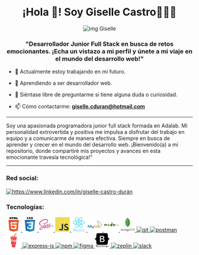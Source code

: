 <h1 align="center">¡Hola 👋! Soy Giselle Castro👩🏻‍💻</h1>
<p align="center">
<img src="https://github.com/Giselle-97/Giselle-97/assets/131615505/d62de86c-1d45-41e5-9be6-f4128d0769f5" alt="img Giselle" width="450" height="300"/>
</p>


<h3 align="center">"Desarrollador Junior Full Stack en busca de retos emocionantes. ¡Echa un vistazo a mi perfil y únete a mi viaje en el mundo del desarrollo web!"</h3>  



* 📌 Actualmente estoy trabajando en mi futuro.

* 🌱 Aprendiendo a ser desarrollador web.
  
* 💬 Siéntase libre de preguntarme si tiene alguna duda o curiosidad.
  
* 📫 Cómo contactarme: **giselle.cduran@hotmail.com**

---------

<p>Soy una apasionada programadora junior full stack formada en Adalab. Mi personalidad extrovertida y positiva me impulsa a disfrutar del trabajo en equipo y a comunicarme de manera efectiva. Siempre en busca de aprender y crecer en el mundo del desarrollo web. ¡Bienvenido(a) a mi repositorio, donde compartiré mis proyectos y avances en esta emocionante travesía tecnológica!"</p>
  
---------
  
<h3>Red social: </h3>
<p align="left">
<a href="https://www.linkedin.com/in/giselle-castro-dur%C3%A1n/" target="blank"><img align="center" src="https://raw.githubusercontent.com/rahuldkjain/github-profile-readme-generator/master/src/images/icons/Social/linked-in-alt.svg" alt="https://www.linkedin.com/in/giselle-castro-durán" height="30" width="40" /></a>
</p>



<h3 align="left">Tecnologías:</h3>
<p align="left">
  <a href="https://www.w3.org/html/" target="_blank" rel="noreferrer"> <img src="https://raw.githubusercontent.com/devicons/devicon/master/icons/html5/html5-original-wordmark.svg" alt="html5" width="40" height="40"/> </a>
  <a href="https://www.w3schools.com/css/" target="_blank" rel="noreferrer">
  <img src="https://raw.githubusercontent.com/devicons/devicon/master/icons/css3/css3-original-wordmark.svg" alt="css3" width="40" height="40"/> </a>
  <a href="https://sass-lang.com" target="_blank" rel="noreferrer">
                  <img src="https://raw.githubusercontent.com/devicons/devicon/master/icons/sass/sass-original.svg" alt="sass" width="40" height="40"/> </a>
                  <a href="https://developer.mozilla.org/en-US/docs/Web/JavaScript" target="_blank" rel="noreferrer">
        <img src="https://raw.githubusercontent.com/devicons/devicon/master/icons/javascript/javascript-original.svg" alt="javascript" width="40" height="40"/> </a>
        <a href="https://reactjs.org/" target="_blank" rel="noreferrer">
                <img src="https://raw.githubusercontent.com/devicons/devicon/master/icons/react/react-original-wordmark.svg" alt="react" width="40" height="40"/> </a>
                <a href="https://www.mysql.com/" target="_blank" rel="noreferrer">
          <img src="https://raw.githubusercontent.com/devicons/devicon/master/icons/mysql/mysql-original-wordmark.svg" alt="mysql" width="40" height="40"/> </a> 
          <a href="https://nodejs.org" target="_blank" rel="noreferrer">
            <img src="https://raw.githubusercontent.com/devicons/devicon/master/icons/nodejs/nodejs-original-wordmark.svg" alt="nodejs" width="40" height="40"/> </a>
            <a href="https://www.mongodb.com/" target="_blank" rel="noreferrer"> <img src="https://raw.githubusercontent.com/devicons/devicon/master/icons/mongodb/mongodb-original-wordmark.svg" alt="mongodb" width="40" height="40"/> </a>
             <a href="https://git-scm.com/" target="_blank" rel="noreferrer"> 
    <img src="https://www.vectorlogo.zone/logos/git-scm/git-scm-icon.svg" alt="git" width="40" height="40"/> </a> <a href="https://gulpjs.com" target="_blank" rel="noreferrer"></a>
    <a href="https://postman.com" target="_blank" rel="noreferrer"> <img src="https://www.vectorlogo.zone/logos/getpostman/getpostman-icon.svg" alt="postman" width="40" height="40"/> </a>
    <a href="https://gulpjs.com" target="_blank" rel="noreferrer"> <img src="https://raw.githubusercontent.com/devicons/devicon/master/icons/gulp/gulp-plain.svg" alt="gulp" width="40" height="40"/> </a>
  <a href="https://expressjs.com/">
  <img src="https://github.com/Giselle-97/Giselle-97/assets/131615505/ebb0a3f4-91fb-48e3-b8e4-f3736a0958ca"  alt="express-js" width="50" height="40" />
  </a>
  <a href="https://www.npmjs.com/">
  <img src="https://github.com/Giselle-97/Giselle-97/assets/131615505/df3de3a1-8449-44c5-a316-b544e068b7f1"  alt="npm" width="50" height="40" />
  </a>
  <a href="https://www.figma.com/" target="_blank" rel="noreferrer"> <img src="https://www.vectorlogo.zone/logos/figma/figma-icon.svg" alt="figma" width="40" height="40"/> </a>
<a href="https://getbootstrap.com" target="_blank" rel="noreferrer">
  <img src="https://raw.githubusercontent.com/devicons/devicon/master/icons/bootstrap/bootstrap-plain-wordmark.svg" alt="bootstrap" width="40" height="40"/> </a>  <a href="https://expressjs.com" target="_blank" rel="noreferrer">
</a>
  <a href="https://zeplin.io/" target="_blank">
  <img src="https://github.com/Giselle-97/Giselle-97/assets/131615505/bd7c792f-cd7f-4244-9cf2-deca05a48df3"  alt="zeplin" width="40" height="40" />
  </a>
<a href="https://slack.com/intl/es-es/">
  <img src="https://github.com/Giselle-97/Giselle-97/assets/131615505/4d831273-aa7d-42d9-a7c3-e4a4fde3c9bf"  alt="slack" width="40" height="40" />
  </a>
</p>
